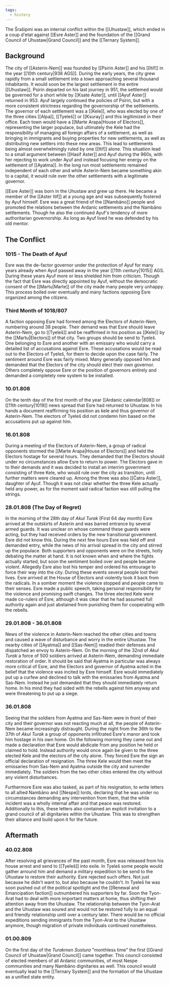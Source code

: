 ```yaml
---
tags:
  - history
---
```

The Šrašipmi was an internal conflict within the [[Uhustaw]], which ended in a coup d'etat against [[Esre Aster]] and the foundation of the [[Grand Council of Uhustaw|Grand Council]] and the [[Ternary System]]. 

## Background
The city of [[Asterin-Nem]] was founded by [[Psirin Aster]] and his [[Itif]] in the year [[10th century|938 AGS]]. During the early years, the city grew rapidly from a small settlement into a town approaching several thousand inhabitants. It would soon be the largest settlement in the entire [[Uhustaw]]. Psirin departed on his last journey in 951, the settlemed would be governed for a short while by [[Ksate Aster]], until [[Ayuf Aster]] returned in 953. Ayuf largely continued the policies of Psirin, but with a more consistent strictness regarding the governorship of the settlements. The governor of each settlement was a [[Kele]], who was elected by one of the three cities [[Alpa]], [[Tyeleš]] or [[Ksuray]] and this legitimized in their office. Each town would have a [[Marte Arapa|House of Electors]], representing the larger populace, but ultimately the Kele had the responsibility of managing all foreign affairs of a settlement, as well as bringing in immigrants and buying properties for new settlements, as well as distributing new settlers into these new areas. This lead to settlements being almost overwhelmingly ruled by one [[Itif]] alone. This situation lead to a small argument between [[Hasif Aster]] and Ayuf during the 960s, with her rejecting to work under Ayuf and instead focusing her energy on the settlement of [[Ayatma]]. In the long run most settlements remained independent of each other and while Asterin-Nem became something akin to a capital, it would rule over the other settlements with a legitimate governor. 

[[Esre Aster]] was born in the Uhustaw and grew up there. He became a member of the [[Aster Itif]] at a young age and was subsequently fostered by Ayuf himself. Esre was a great friend of the [[Nambāno]] people and promoted the relations between the Ardanic settlements and the Nambāno settlements. Though he also the continued Ayuf's tendency of more authoritarian governorship. As long as Ayuf lived he was defended by his old mentor. 

## The Conflict
### 1015 - The Death of Ayuf
Esre was the de-factor governor under the protection of Ayuf for many years already when Ayuf passed away in the year [[11th century|1015]] AGS. During these years Ayuf more or less shielded him from criticism. Though the fact that Esre was directly appointed by Ayuf, without the democratic consent of the [[Martu|Marte]] of the city made many people very unhappy. This process boiled over eventually and many factions opposing Esre organized among the citizens. 

### Third Month of 1018/807
A faction opposing Esre had formed among the Electors of Asterin-Nem, numbering around 38 people. Their demand was that Esre should leave Asterin-Nem, go to [[Tyeleš]] and be reaffirmed in his position as [[Kele]] by the [[Martu|Electors]] of that city. Two groups should be send to Tyeleš. One belonging to Esre and another with an emissary who would carry a detailed list of accusations against Esre. These accusations would be read out to the Electors of Tyeleš, for them to decide upon the case fairly. 
The sentiment around Esre was fairly mixed. Many generally opposed him and demanded that the Electors of the city should elect their own governor. Others completely oppose Esre or the position of governors entirely and demanded a completely new system to be installed. 

### 10.01.808 
On the tenth day of the first month of the year [[Ardanic calendar|808]] or [[11th century|1019]] news spread that Esre had returned to Uhustaw. In his hands a document reaffirming his position as kele and thus governor of Asterin-Nem. The electors of Tyeleš did not condemn him based on the accusations put up against him. 
### 16.01.808
During a meeting of the Electors of Asterin-Nem, a group of radical opponents stormed the [[Marte Arapa|House of Electors]] and held the Electors hostage for several hours. They demanded that the Electors should under no circumstances allow Esre to return to power. The Electors gave in to their demands and it was decided to install an interrim government consisting of three Kele, who would rule over the city as transition, until further matters were cleared up. Among the three was also [[Čatra Aster]], daughter of Ayuf. Though it was not clear whether the three Kele actually held any power, as for the moment said radical faction was still pulling the strings. 
### 28.01.808 (The Day of Regret) 
In the morning of the 28th day of *Akul Turak* (First 64 day month) Esre arrived at the outskirts of Asterin and was barred entrance by several armed guards. It was unclear on whose command these guards were acting, but they had received orders by the new transitional government. Esre did not know this. During the next few hours Esre was held off and demanded entry, while the news of his arrival spread in the city and stirred up the populace. Both supporters and opponents were on the streets, hotly debating the matter at hand. It is not known when and where the fights actually started, but soon the sentiment boiled over and people became violent. Allegedly Esre also lost his temper and ordered his entourage to force their way into the city. During these events several people lost their lives. Esre arrived at the House of Electors and violently took it back from the radicals. In a somber moment the violence stopped and people came to their senses. Esre made a public speech, taking personal responsibility for the violence and promising swift changes. The three elected Kele were made co-rulers of Esre, although it was clear that he had assumed full authority again and just abstained from punishing them for cooperating with the rebells.  
### 29.01.808 - 36.01.808 
News of the violence in Asterin-Nem reached the other cities and towns and caused a wave of disturbance and worry in the entire Uhustaw. The nearby cities of [[Ayatma]] and [[Sas-Nem]] readied their defenses and dispatched an envoy to Asterin-Nem. On the morning of the 32nd of *Akul Turak* a force of 500 soldiers arrived at Asterin-Nem, demanding immediate restoration of order. It should be said that Ayatma in particular was always more critical of Esre, and the Electors and governor of Ayatma acted in the belief that the violence was incited by Esre himself. Esre would immediately put up a curfew and declined to talk with the emissaries from Ayatma and Sas-Nem. Instead he just demanded that they should immediately return home. In his mind they had sided with the rebells against him anyway and were threatening to put up a siege.  
### 36.01.808 
Seeing that the soldiers from Ayatma and Sas-Nem were in front of their city and their governor was not reacting much at all, the people of Asterin-Nem became increasingly distraught. During the night from the 36th to the 37th of *Akul Turak* a group of opponents infiltrated Esre's manor and took him hostage in his own home. On the following morning they came out and made a declaration that Esre would abdicate from any position he held or claimed to hold. Instead authority would once again be given to the three elected Kele and the electors of the city alone. They forced Esre the sign an official declaration of resignation. The three Kele would then meet the emissaries from Sas-Nem and Ayatma outside the city and surrender immediately. The soldiers from the two other cities entered the city without any violent disturbances. 

Furthermore Esre was also tasked, as part of his resignation, to write letters to all allied Nambāno and [[Nespe]] lords, declaring that he was under no circumstances demanding any intervention from them, that the while incident was a wholly internal affair and that peace was restored. Additionally to this, these letters also contained an explicit invitation to a grand council of all dignitaries within the Uhustaw. This was to strengthen their alliance and build upon it for the future. 

## Aftermath
### 40.02.808
After resolving all grievances of the past month, Esre was released from his house arrest and send to [[Tyeleš]] into exile. In Tyeleš some people would gather arround him and demand a military expedition to be send to the Uhustaw to restore their authority. Esre rejected such offers. Not just because he didn't want to, but also because he couldn't. In Tyeleš he was soon pushed out of the political spotlight and the [[Renewal and Emancipation faction]] outnumbered his supporters by far. Soon the Tyon-Arat had to deal with more important matters at home, thus shifting their attention away from the Uhustaw. The relationship between the Tyon-Arat and the Uhustaw was soured and would not be restored fully to an equal and friendly relationship until over a century later. There would be no official expeditions sending immigrants from the Tyon-Arat to the Uhustaw anymore, though migration of private individuals continued nonetheless. 
### 01.00.809 
On the first day of the *Turakmen Sustura* "monthless time" the first [[Grand Council of Uhustaw|Grand Council]] came together. This council consisted of elected members of all Ardanic communities, of most Nespe communities and many Nambāno dignitaries as well. This council would eventually lead to the [[Ternary System]] and the formation of the Uhustaw as a unified state entity. 






